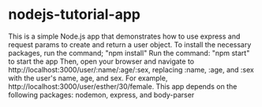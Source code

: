 # nodejs-tutorial-app
This is a simple Node.js app that demonstrates how to use express and request params to create and return a user object.
To install the necessary packages, run the command; "npm install"
Run the command: "npm start" to start the app
Then, open your browser and navigate to http://localhost:3000/user/:name/:age/:sex, replacing :name, :age, and :sex with the user's name, age, and sex. For example, http://localhost:3000/user/esther/30/female.
This app depends on the following packages:
nodemon,
express, and
body-parser











